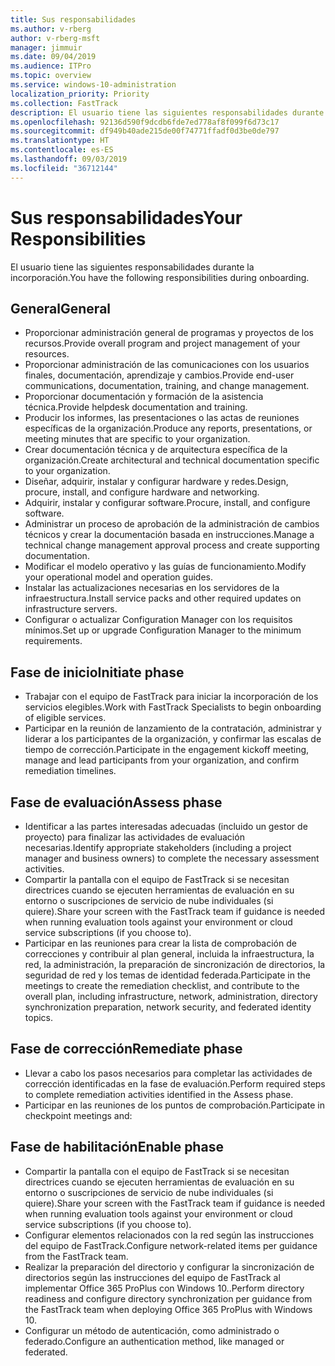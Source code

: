 ```yaml
---
title: Sus responsabilidades
ms.author: v-rberg
author: v-rberg-msft
manager: jimmuir
ms.date: 09/04/2019
ms.audience: ITPro
ms.topic: overview
ms.service: windows-10-administration
localization_priority: Priority
ms.collection: FastTrack
description: El usuario tiene las siguientes responsabilidades durante la incorporación a Windows 10.
ms.openlocfilehash: 92136d590f9dcdb6fde7ed778af8f099f6d73c17
ms.sourcegitcommit: df949b40ade215de00f74771ffadf0d3be0de797
ms.translationtype: HT
ms.contentlocale: es-ES
ms.lasthandoff: 09/03/2019
ms.locfileid: "36712144"
---
```

# <a name="your-responsibilities"></a><span data-ttu-id="c830c-103">Sus responsabilidades</span><span class="sxs-lookup"><span data-stu-id="c830c-103">Your Responsibilities</span></span>

<span data-ttu-id="c830c-104">El usuario tiene las siguientes responsabilidades durante la incorporación.</span><span class="sxs-lookup"><span data-stu-id="c830c-104">You have the following responsibilities during onboarding.</span></span>

## <a name="general"></a><span data-ttu-id="c830c-105">General</span><span class="sxs-lookup"><span data-stu-id="c830c-105">General</span></span>

- <span data-ttu-id="c830c-106">Proporcionar administración general de programas y proyectos de los recursos.</span><span class="sxs-lookup"><span data-stu-id="c830c-106">Provide overall program and project management of your resources.</span></span>
- <span data-ttu-id="c830c-107">Proporcionar administración de las comunicaciones con los usuarios finales, documentación, aprendizaje y cambios.</span><span class="sxs-lookup"><span data-stu-id="c830c-107">Provide end-user communications, documentation, training, and change management.</span></span>
- <span data-ttu-id="c830c-108">Proporcionar documentación y formación de la asistencia técnica.</span><span class="sxs-lookup"><span data-stu-id="c830c-108">Provide helpdesk documentation and training.</span></span>
- <span data-ttu-id="c830c-109">Producir los informes, las presentaciones o las actas de reuniones específicas de la organización.</span><span class="sxs-lookup"><span data-stu-id="c830c-109">Produce any reports, presentations, or meeting minutes that are specific to your organization.</span></span>
- <span data-ttu-id="c830c-110">Crear documentación técnica y de arquitectura específica de la organización.</span><span class="sxs-lookup"><span data-stu-id="c830c-110">Create architectural and technical documentation specific to your organization.</span></span>
- <span data-ttu-id="c830c-111">Diseñar, adquirir, instalar y configurar hardware y redes.</span><span class="sxs-lookup"><span data-stu-id="c830c-111">Design, procure, install, and configure hardware and networking.</span></span>
- <span data-ttu-id="c830c-112">Adquirir, instalar y configurar software.</span><span class="sxs-lookup"><span data-stu-id="c830c-112">Procure, install, and configure software.</span></span>
- <span data-ttu-id="c830c-113">Administrar un proceso de aprobación de la administración de cambios técnicos y crear la documentación basada en instrucciones.</span><span class="sxs-lookup"><span data-stu-id="c830c-113">Manage a technical change management approval process and create supporting documentation.</span></span>
- <span data-ttu-id="c830c-114">Modificar el modelo operativo y las guías de funcionamiento.</span><span class="sxs-lookup"><span data-stu-id="c830c-114">Modify your operational model and operation guides.</span></span>
- <span data-ttu-id="c830c-115">Instalar las actualizaciones necesarias en los servidores de la infraestructura.</span><span class="sxs-lookup"><span data-stu-id="c830c-115">Install service packs and other required updates on infrastructure servers.</span></span>
- <span data-ttu-id="c830c-116">Configurar o actualizar Configuration Manager con los requisitos mínimos.</span><span class="sxs-lookup"><span data-stu-id="c830c-116">Set up or upgrade Configuration Manager to the minimum requirements.</span></span>

## <a name="initiate-phase"></a><span data-ttu-id="c830c-117">Fase de inicio</span><span class="sxs-lookup"><span data-stu-id="c830c-117">Initiate phase</span></span>

- <span data-ttu-id="c830c-118">Trabajar con el equipo de FastTrack para iniciar la incorporación de los servicios elegibles.</span><span class="sxs-lookup"><span data-stu-id="c830c-118">Work with FastTrack Specialists to begin onboarding of eligible services.</span></span>
- <span data-ttu-id="c830c-119">Participar en la reunión de lanzamiento de la contratación, administrar y liderar a los participantes de la organización, y confirmar las escalas de tiempo de corrección.</span><span class="sxs-lookup"><span data-stu-id="c830c-119">Participate in the engagement kickoff meeting, manage and lead participants from your organization, and confirm remediation timelines.</span></span>

## <a name="assess-phase"></a><span data-ttu-id="c830c-120">Fase de evaluación</span><span class="sxs-lookup"><span data-stu-id="c830c-120">Assess phase</span></span>

- <span data-ttu-id="c830c-121">Identificar a las partes interesadas adecuadas (incluido un gestor de proyecto) para finalizar las actividades de evaluación necesarias.</span><span class="sxs-lookup"><span data-stu-id="c830c-121">Identify appropriate stakeholders (including a project manager and business owners) to complete the necessary assessment activities.</span></span>
- <span data-ttu-id="c830c-122">Compartir la pantalla con el equipo de FastTrack si se necesitan directrices cuando se ejecuten herramientas de evaluación en su entorno o suscripciones de servicio de nube individuales (si quiere).</span><span class="sxs-lookup"><span data-stu-id="c830c-122">Share your screen with the FastTrack team if guidance is needed when running evaluation tools against your environment or cloud service subscriptions (if you choose to).</span></span>
- <span data-ttu-id="c830c-123">Participar en las reuniones para crear la lista de comprobación de correcciones y contribuir al plan general, incluida la infraestructura, la red, la administración, la preparación de sincronización de directorios, la seguridad de red y los temas de identidad federada.</span><span class="sxs-lookup"><span data-stu-id="c830c-123">Participate in the meetings to create the remediation checklist, and contribute to the overall plan, including infrastructure, network, administration, directory synchronization preparation, network security, and federated identity topics.</span></span>

## <a name="remediate-phase"></a><span data-ttu-id="c830c-124">Fase de corrección</span><span class="sxs-lookup"><span data-stu-id="c830c-124">Remediate phase</span></span>

- <span data-ttu-id="c830c-125">Llevar a cabo los pasos necesarios para completar las actividades de corrección identificadas en la fase de evaluación.</span><span class="sxs-lookup"><span data-stu-id="c830c-125">Perform required steps to complete remediation activities identified in the Assess phase.</span></span>
- <span data-ttu-id="c830c-126">Participar en las reuniones de los puntos de comprobación.</span><span class="sxs-lookup"><span data-stu-id="c830c-126">Participate in checkpoint meetings and:</span></span>

## <a name="enable-phase"></a><span data-ttu-id="c830c-127">Fase de habilitación</span><span class="sxs-lookup"><span data-stu-id="c830c-127">Enable phase</span></span>

- <span data-ttu-id="c830c-128">Compartir la pantalla con el equipo de FastTrack si se necesitan directrices cuando se ejecuten herramientas de evaluación en su entorno o suscripciones de servicio de nube individuales (si quiere).</span><span class="sxs-lookup"><span data-stu-id="c830c-128">Share your screen with the FastTrack team if guidance is needed when running evaluation tools against your environment or cloud service subscriptions (if you choose to).</span></span>
- <span data-ttu-id="c830c-129">Configurar elementos relacionados con la red según las instrucciones del equipo de FastTrack.</span><span class="sxs-lookup"><span data-stu-id="c830c-129">Configure network-related items per guidance from the FastTrack team.</span></span>
- <span data-ttu-id="c830c-130">Realizar la preparación del directorio y configurar la sincronización de directorios según las instrucciones del equipo de FastTrack al implementar Office 365 ProPlus con Windows 10..</span><span class="sxs-lookup"><span data-stu-id="c830c-130">Perform directory readiness and configure directory synchronization per guidance from the FastTrack team when deploying Office 365 ProPlus with Windows 10.</span></span>
- <span data-ttu-id="c830c-131">Configurar un método de autenticación, como administrado o federado.</span><span class="sxs-lookup"><span data-stu-id="c830c-131">Configure an authentication method, like managed or federated.</span></span>







  

  

 